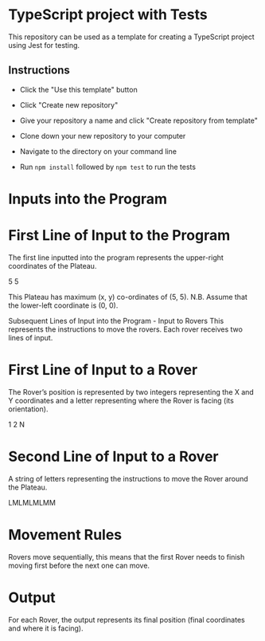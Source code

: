 # TypeScript project with Tests

This repository can be used as a template for creating a TypeScript project using Jest for testing.

## Instructions

- Click the "Use this template" button

- Click "Create new repository"

- Give your repository a name and click "Create repository from template"

- Clone down your new repository to your computer

- Navigate to the directory on your command line

- Run `npm install` followed by `npm test` to run the tests

# Inputs into the Program

# First Line of Input to the Program

The first line inputted into the program represents the upper-right coordinates of the Plateau.

5 5

This Plateau has maximum (x, y) co-ordinates of (5, 5).
N.B. Assume that the lower-left coordinate is (0, 0).

Subsequent Lines of Input into the Program - Input to Rovers
This represents the instructions to move the rovers.
Each rover receives two lines of input.

# First Line of Input to a Rover

The Rover’s position is represented by two integers representing the X and Y
coordinates and a letter representing where the Rover is facing (its orientation).

1 2 N

# Second Line of Input to a Rover

A string of letters representing the instructions to move the Rover around the Plateau.

LMLMLMLMM

# Movement Rules

Rovers move sequentially, this means that the first Rover needs to finish moving first
before the next one can move.

# Output

For each Rover, the output represents its final position (final coordinates and where it is
facing).
